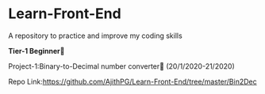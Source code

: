 # Learn-Front-End
A repository to practice and improve my coding skills

<b>Tier-1 Beginner</b>🤡

Project-1:Binary-to-Decimal number converter🎰 (20/1/2020-21/2020)
      
Repo Link:https://github.com/AjithPG/Learn-Front-End/tree/master/Bin2Dec
